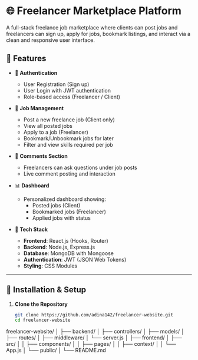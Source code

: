 # 🌐 Freelancer Marketplace Platform

A full-stack freelance job marketplace where clients can post jobs and freelancers can sign up, apply for jobs, bookmark listings, and interact via a clean and responsive user interface.

## 🚀 Features

- 🔐 **Authentication**
  - User Registration (Sign up)
  - User Login with JWT authentication
  - Role-based access (Freelancer / Client)

- 📄 **Job Management**
  - Post a new freelance job (Client only)
  - View all posted jobs
  - Apply to a job (Freelancer)
  - Bookmark/Unbookmark jobs for later
  - Filter and view skills required per job

- 💬 **Comments Section**
  - Freelancers can ask questions under job posts
  - Live comment posting and interaction

- 📊 **Dashboard**
  - Personalized dashboard showing:
    - Posted jobs (Client)
    - Bookmarked jobs (Freelancer)
    - Applied jobs with status

- 🧠 **Tech Stack**
  - **Frontend**: React.js (Hooks, Router)
  - **Backend**: Node.js, Express.js
  - **Database**: MongoDB with Mongoose
  - **Authentication**: JWT (JSON Web Tokens)
  - **Styling**: CSS Modules

---

## 🔧 Installation & Setup

1. **Clone the Repository**
   ```bash
   git clone https://github.com/adina142/freelancer-website.git
   cd freelancer-website
freelancer-website/
│
├── backend/
│   ├── controllers/
│   ├── models/
│   ├── routes/
│   ├── middleware/
│   └── server.js
│
├── frontend/
│   ├── src/
│   │   ├── components/
│   │   ├── pages/
│   │   ├── context/
│   │   └── App.js
│   └── public/
│
└── README.md
